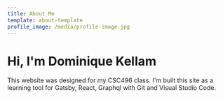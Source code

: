 ```yaml
---
title: About Me
template: about-template
profile_image: /media/profile-image.jpg
---
```


# Hi, I'm Dominique Kellam

This website was designed for my CSC496 class. I'm built this site as a learning tool for Gatsby, React, Graphql with Git and Visual Studio Code.


